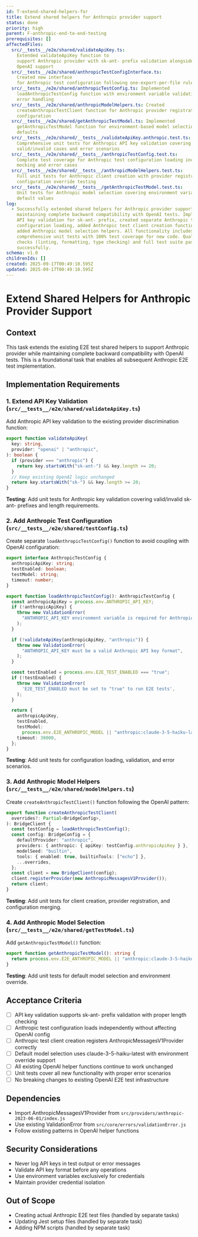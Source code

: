 ```yaml
---
id: T-extend-shared-helpers-for
title: Extend shared helpers for Anthropic provider support
status: done
priority: high
parent: F-anthropic-end-to-end-testing
prerequisites: []
affectedFiles:
  src/__tests__/e2e/shared/validateApiKey.ts:
    Extended validateApiKey function to
    support Anthropic provider with sk-ant- prefix validation alongside existing
    OpenAI support
  src/__tests__/e2e/shared/anthropicTestConfigInterface.ts:
    Created new interface
    for Anthropic test configuration following one-export-per-file rule
  src/__tests__/e2e/shared/anthropicTestConfig.ts: Implemented
    loadAnthropicTestConfig function with environment variable validation and
    error handling
  src/__tests__/e2e/shared/anthropicModelHelpers.ts: Created
    createAnthropicTestClient function for Anthropic provider registration and
    configuration
  src/__tests__/e2e/shared/getAnthropicTestModel.ts: Implemented
    getAnthropicTestModel function for environment-based model selection with
    defaults
  src/__tests__/e2e/shared/__tests__/validateApiKey.anthropic.test.ts:
    Comprehensive unit tests for Anthropic API key validation covering
    valid/invalid cases and error scenarios
  src/__tests__/e2e/shared/__tests__/anthropicTestConfig.test.ts:
    Complete test coverage for Anthropic test configuration loading including
    mocking and error cases
  src/__tests__/e2e/shared/__tests__/anthropicModelHelpers.test.ts:
    Full unit tests for Anthropic client creation with provider registration and
    configuration override testing
  src/__tests__/e2e/shared/__tests__/getAnthropicTestModel.test.ts:
    Unit tests for Anthropic model selection covering environment variables and
    default values
log:
  - Successfully extended shared helpers for Anthropic provider support while
    maintaining complete backward compatibility with OpenAI tests. Implemented
    API key validation for sk-ant- prefix, created separate Anthropic test
    configuration loading, added Anthropic test client creation function, and
    added Anthropic model selection helpers. All functionality includes
    comprehensive unit tests with 100% test coverage for new code. Quality
    checks (linting, formatting, type checking) and full test suite pass
    successfully.
schema: v1.0
childrenIds: []
created: 2025-09-17T00:49:10.595Z
updated: 2025-09-17T00:49:10.595Z
---
```


# Extend Shared Helpers for Anthropic Provider Support

## Context

This task extends the existing E2E test shared helpers to support Anthropic provider while maintaining complete backward compatibility with OpenAI tests. This is a foundational task that enables all subsequent Anthropic E2E test implementation.

## Implementation Requirements

### 1. Extend API Key Validation (`src/__tests__/e2e/shared/validateApiKey.ts`)

Add Anthropic API key validation to the existing provider discrimination function:

```typescript
export function validateApiKey(
  key: string,
  provider: "openai" | "anthropic",
): boolean {
  if (provider === "anthropic") {
    return key.startsWith("sk-ant-") && key.length >= 20;
  }
  // Keep existing OpenAI logic unchanged
  return key.startsWith("sk-") && key.length >= 20;
}
```

**Testing**: Add unit tests for Anthropic key validation covering valid/invalid sk-ant- prefixes and length requirements.

### 2. Add Anthropic Test Configuration (`src/__tests__/e2e/shared/testConfig.ts`)

Create separate `loadAnthropicTestConfig()` function to avoid coupling with OpenAI configuration:

```typescript
export interface AnthropicTestConfig {
  anthropicApiKey: string;
  testEnabled: boolean;
  testModel: string;
  timeout: number;
}

export function loadAnthropicTestConfig(): AnthropicTestConfig {
  const anthropicApiKey = process.env.ANTHROPIC_API_KEY;
  if (!anthropicApiKey) {
    throw new ValidationError(
      "ANTHROPIC_API_KEY environment variable is required for Anthropic E2E tests",
    );
  }

  if (!validateApiKey(anthropicApiKey, "anthropic")) {
    throw new ValidationError(
      "ANTHROPIC_API_KEY must be a valid Anthropic API key format",
    );
  }

  const testEnabled = process.env.E2E_TEST_ENABLED === "true";
  if (!testEnabled) {
    throw new ValidationError(
      'E2E_TEST_ENABLED must be set to "true" to run E2E tests',
    );
  }

  return {
    anthropicApiKey,
    testEnabled,
    testModel:
      process.env.E2E_ANTHROPIC_MODEL || "anthropic:claude-3-5-haiku-latest",
    timeout: 30000,
  };
}
```

**Testing**: Add unit tests for configuration loading, validation, and error scenarios.

### 3. Add Anthropic Model Helpers (`src/__tests__/e2e/shared/modelHelpers.ts`)

Create `createAnthropicTestClient()` function following the OpenAI pattern:

```typescript
export function createAnthropicTestClient(
  overrides?: Partial<BridgeConfig>,
): BridgeClient {
  const testConfig = loadAnthropicTestConfig();
  const config: BridgeConfig = {
    defaultProvider: "anthropic",
    providers: { anthropic: { apiKey: testConfig.anthropicApiKey } },
    modelSeed: "builtin",
    tools: { enabled: true, builtinTools: ["echo"] },
    ...overrides,
  };
  const client = new BridgeClient(config);
  client.registerProvider(new AnthropicMessagesV1Provider());
  return client;
}
```

**Testing**: Add unit tests for client creation, provider registration, and configuration merging.

### 4. Add Anthropic Model Selection (`src/__tests__/e2e/shared/getTestModel.ts`)

Add `getAnthropicTestModel()` function:

```typescript
export function getAnthropicTestModel(): string {
  return process.env.E2E_ANTHROPIC_MODEL || "anthropic:claude-3-5-haiku-latest";
}
```

**Testing**: Add unit tests for default model selection and environment override.

## Acceptance Criteria

- [ ] API key validation supports sk-ant- prefix validation with proper length checking
- [ ] Anthropic test configuration loads independently without affecting OpenAI config
- [ ] Anthropic test client creation registers AnthropicMessagesV1Provider correctly
- [ ] Default model selection uses claude-3-5-haiku-latest with environment override support
- [ ] All existing OpenAI helper functions continue to work unchanged
- [ ] Unit tests cover all new functionality with proper error scenarios
- [ ] No breaking changes to existing OpenAI E2E test infrastructure

## Dependencies

- Import AnthropicMessagesV1Provider from `src/providers/anthropic-2023-06-01/index.js`
- Use existing ValidationError from `src/core/errors/validationError.js`
- Follow existing patterns in OpenAI helper functions

## Security Considerations

- Never log API keys in test output or error messages
- Validate API key format before any operations
- Use environment variables exclusively for credentials
- Maintain provider credential isolation

## Out of Scope

- Creating actual Anthropic E2E test files (handled by separate tasks)
- Updating Jest setup files (handled by separate task)
- Adding NPM scripts (handled by separate task)
